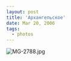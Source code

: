 ```yaml
---
layout: post
title: 'Архангельское'
date: Mar 20, 2006
tags:
  - photos
---
```




![MG-2788.jpg](upload://MG-2788.jpg)

